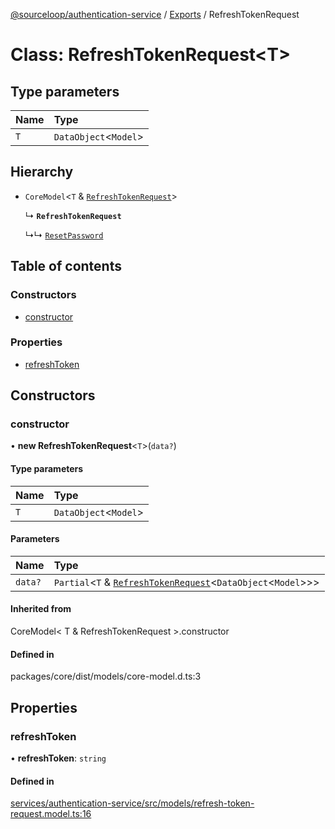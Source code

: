 [@sourceloop/authentication-service](../README.md) / [Exports](../modules.md) / RefreshTokenRequest

# Class: RefreshTokenRequest<T\>

## Type parameters

| Name | Type |
| :------ | :------ |
| `T` | `DataObject`<`Model`\> |

## Hierarchy

- `CoreModel`<`T` & [`RefreshTokenRequest`](RefreshTokenRequest.md)\>

  ↳ **`RefreshTokenRequest`**

  ↳↳ [`ResetPassword`](ResetPassword.md)

## Table of contents

### Constructors

- [constructor](RefreshTokenRequest.md#constructor)

### Properties

- [refreshToken](RefreshTokenRequest.md#refreshtoken)

## Constructors

### constructor

• **new RefreshTokenRequest**<`T`\>(`data?`)

#### Type parameters

| Name | Type |
| :------ | :------ |
| `T` | `DataObject`<`Model`\> |

#### Parameters

| Name | Type |
| :------ | :------ |
| `data?` | `Partial`<`T` & [`RefreshTokenRequest`](RefreshTokenRequest.md)<`DataObject`<`Model`\>\>\> |

#### Inherited from

CoreModel<
  T & RefreshTokenRequest
\>.constructor

#### Defined in

packages/core/dist/models/core-model.d.ts:3

## Properties

### refreshToken

• **refreshToken**: `string`

#### Defined in

[services/authentication-service/src/models/refresh-token-request.model.ts:16](https://github.com/sourcefuse/loopback4-microservice-catalog/blob/93a7f917/services/authentication-service/src/models/refresh-token-request.model.ts#L16)
